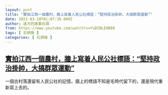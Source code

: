 ```yaml
---
layout: post
title: "實拍江西一個農村，牆上寫着人民公社標語：“堅持政治掛帥，大搞群眾運動”"
date: 2021-03-18T01:07:39.000Z
author: 遠方的故事石頭
from: https://www.youtube.com/watch?v=YuDIBLE8N88
tags: [ 石炳锋 ]
categories: [ 石炳锋 ]
---
```

<!--1616029659000-->
[實拍江西一個農村，牆上寫着人民公社標語：“堅持政治掛帥，大搞群眾運動”](https://www.youtube.com/watch?v=YuDIBLE8N88)
------

<div>
一個古村落還留有人民公社的記憶，牆上的標語不知是毛時代留下的，還是現代重新寫上去的。
</div>
